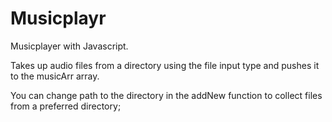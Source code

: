 # Musicplayr
Musicplayer with Javascript.

Takes up audio files from a directory using the file input type and pushes it to the musicArr array.

You can change path to the directory in the addNew function to collect files from a preferred directory;